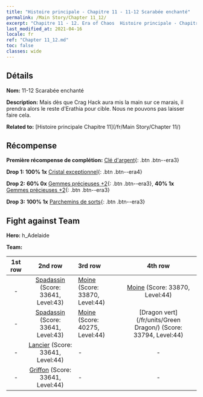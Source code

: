 ```yaml
---
title: "Histoire principale - Chapitre 11 - 11-12 Scarabée enchanté"
permalink: /Main Story/Chapter 11_12/
excerpt: "Chapitre 11 - 12. Era of Chaos  Histoire principale - Chapitre 11_12. 11-12 Scarabée enchanté"
last_modified_at: 2021-04-16
locale: fr
ref: "Chapter 11_12.md"
toc: false
classes: wide
---
```


## Détails

 **Nom:** 11-12 Scarabée enchanté

 **Description:** Mais dès que Crag Hack aura mis la main sur ce marais, il prendra alors le reste d'Erathia pour cible. Nous ne pouvons pas laisser faire cela.

 **Related to:** [Histoire principale Chapitre 11](/fr/Main Story/Chapter 11/)

## Récompense

 **Première récompense de complétion:** [Clé d'argent](/fr/Items/con_693/){: .btn .btn--era3}

 **Drop 1:** **100% 1x** [Cristal exceptionnel](/fr/Items/mat_38/){: .btn .btn--era4}

 **Drop 2:** **60% 0x** [Gemmes précieuses +2](/fr/Items/mat_30/){: .btn .btn--era3}, **40% 1x** [Gemmes précieuses +2](/fr/Items/mat_30/){: .btn .btn--era3}

 **Drop 3:** **100% 1x** [Parchemins de sorts](/fr/Items/con_694/){: .btn .btn--era3}


## Fight against Team
 **Hero:** h_Adelaide

 **Team:**


  | 1st row | 2nd row | 3rd row | 4th row |
  |:----:|:----:|:----|:----:|
  | - | [Spadassin](/fr/units/Swordsman/) (Score: 33641, Level:43)  | [Moine](/fr/units/Monk/) (Score: 33870, Level:44)  | [Moine](/fr/units/Monk/) (Score: 33870, Level:44)  |
  | - | [Spadassin](/fr/units/Swordsman/) (Score: 33641, Level:43)  | [Moine](/fr/units/Monk/) (Score: 40275, Level:44)  | [Dragon vert](/fr/units/Green Dragon/) (Score: 33794, Level:44)  |
  | - | [Lancier](/fr/units/Pikeman/) (Score: 33641, Level:44)  | - | - |
  | - | [Griffon](/fr/units/Griffin/) (Score: 33641, Level:44)  | - | - |


